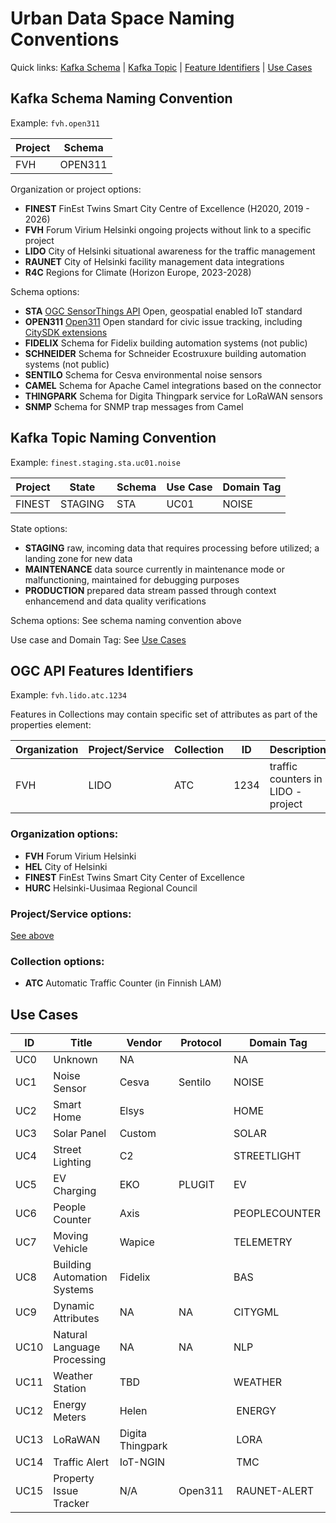 # Urban Data Space Naming Conventions

Quick links: [Kafka Schema](#kafka-schema-naming-convention) | 
[Kafka Topic](#kafka-topic-naming-convention) | 
[Feature Identifiers](#ogc-api-features-identifiers) | 
[Use Cases](#use-cases)


## Kafka Schema Naming Convention

Example: `fvh.open311`

| Project | Schema |
| --- | --- |
| FVH | OPEN311 | 

Organization or project options:
- **FINEST** FinEst Twins Smart City Centre of Excellence (H2020, 2019 - 2026)
- **FVH** Forum Virium Helsinki ongoing projects without link to a specific project
- **LIDO** City of Helsinki situational awareness for the traffic management
- **RAUNET** City of Helsinki facility management data integrations
- **R4C** Regions for Climate (Horizon Europe, 2023-2028)

Schema options:
- **STA** [OGC SensorThings API](https://www.ogc.org/standards/sensorthings) Open, geospatial enabled IoT standard
- **OPEN311** [Open311](https://www.open311.org/) Open standard for civic issue tracking, including [CitySDK extensions](https://dev.hel.fi/apis/open311)
- **FIDELIX** Schema for Fidelix building automation systems (not public)
- **SCHNEIDER** Schema for Schneider Ecostruxure building automation systems (not public)
- **SENTILO** Schema for Cesva environmental noise sensors
- **CAMEL** Schema for Apache Camel integrations based on the connector
- **THINGPARK** Schema for Digita Thingpark service for LoRaWAN sensors
- **SNMP** Schema for SNMP trap messages from Camel

## Kafka Topic Naming Convention

Example: `finest.staging.sta.uc01.noise`

| Project | State | Schema | Use Case | Domain Tag |
| -------- | -------- | --- | ---- | -------- |
| FINEST | STAGING | STA | UC01 | NOISE |

State options:
- **STAGING** raw, incoming data that requires processing before utilized; a landing zone for new data
- **MAINTENANCE** data source currently in maintenance mode or malfunctioning, maintained for debugging purposes
- **PRODUCTION** prepared data stream passed through context enhancemend and data quality verifications

Schema options:
See schema naming convention above

Use case and Domain Tag:
See [Use Cases](#finest-twins-use-cases)

## OGC API Features Identifiers

Example: `fvh.lido.atc.1234`

Features in Collections may contain specific set of attributes as part of the properties element:

| Organization | Project/Service | Collection | ID | Description |
| --- | --- | --- | --- | --- |
| FVH | LIDO | ATC | 1234 | traffic counters in LIDO -project |

### Organization options:

- **FVH** Forum Virium Helsinki
- **HEL** City of Helsinki
- **FINEST** FinEst Twins Smart City Center of Excellence
- **HURC** Helsinki-Uusimaa Regional Council

### Project/Service options:
[See above](#kafka-schema-naming-convention)

### Collection options:
- **ATC** Automatic Traffic Counter (in Finnish LAM)

## Use Cases

| ID  | Title | Vendor | Protocol | Domain Tag |
| ------------- | ------------- | ------------- | ---------- | ---------- |
| UC0  | Unknown | NA  | | NA |
| UC1  | Noise Sensor | Cesva | Sentilo | NOISE |
| UC2 | Smart Home | Elsys |  | HOME |
| UC3 | Solar Panel | Custom |  | SOLAR |
| UC4 | Street Lighting | C2 | | STREETLIGHT |
| UC5 | EV Charging | EKO | PLUGIT | EV |
| UC6 | People Counter | Axis | | PEOPLECOUNTER |
| UC7 | Moving Vehicle | Wapice | | TELEMETRY |
| UC8 | Building Automation Systems | Fidelix | |  BAS |
| UC9 | Dynamic Attributes | NA | NA | CITYGML |
| UC10 | Natural Language Processing | NA | NA |  NLP |
| UC11 | Weather Station | TBD | | WEATHER |
| UC12 | Energy Meters | Helen | | ENERGY |
| UC13 | LoRaWAN | Digita Thingpark | | LORA |
| UC14 | Traffic Alert | IoT-NGIN | | TMC |
| UC15 | Property Issue Tracker | N/A | Open311 | RAUNET-ALERT |

